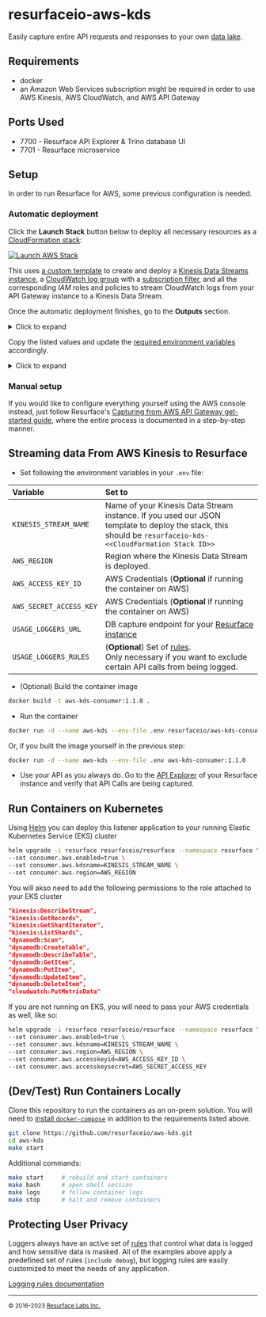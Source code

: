 # resurfaceio-aws-kds
Easily capture entire API requests and responses to your own [data lake](https://resurface.io/).

## Requirements

* docker
* an Amazon Web Services subscription might be required in order to use AWS Kinesis, AWS CloudWatch, and AWS API Gateway

## Ports Used

* 7700 - Resurface API Explorer & Trino database UI
* 7701 - Resurface microservice

## Setup

In order to run Resurface for AWS, some previous configuration is needed.

### Automatic deployment
Click the **Launch Stack** button below to deploy all necessary resources as a [CloudFormation stack](https://docs.aws.amazon.com/AWSCloudFormation/latest/UserGuide/stacks.html):

[![Launch AWS Stack](https://s3.amazonaws.com/cloudformation-examples/cloudformation-launch-stack.png)](https://console.aws.amazon.com/cloudformation/home#/stacks/create/review?stackName=resurface-api-gateway&templateURL=https%3A%2F%2Fresurfacetemplates.s3.us-west-2.amazonaws.com%2Flogger-kinesis-stack.json)

This uses [a custom template](https://github.com/resurfaceio/iac-templates/blob/master/aws/logger-kinesis-stack.json) to create and deploy a [Kinesis Data Streams instance](https://docs.aws.amazon.com/streams/latest/dev/introduction.html), a [CloudWatch log group](https://docs.aws.amazon.com/AmazonCloudWatch/latest/logs/Working-with-log-groups-and-streams.html) with a [subscription filter](https://docs.aws.amazon.com/AmazonCloudWatch/latest/logs/SubscriptionFilters.html), and all the corresponding _IAM_ roles and policies to stream CloudWatch logs from your API Gateway instance to a Kinesis Data Stream.

Once the automatic deployment finishes, go to the **Outputs** section.
<details>
  <summary> Click to expand</summary>
  
  ![image](https://user-images.githubusercontent.com/7117255/172840506-63846434-9395-41e4-9534-b92161486b6b.png)
</details>

Copy the listed values and update the [required environment variables](#logging-from-aws-kinesis) accordingly.
<details>
  <summary>Click to expand</summary>
  
  ![image](https://user-images.githubusercontent.com/7117255/172839889-7c6859c9-ff63-46ab-ac48-768695b4ef00.png)
</details>


### Manual setup

If you would like to configure everything yourself using the AWS console instead, just follow Resurface's [Capturing from AWS API Gateway get-started guide](https://resurface.io/aws-get-started#manual-setup), where the entire process is documented in a step-by-step manner.

<a name="logging-from-aws-kinesis"/>

## Streaming data From AWS Kinesis to Resurface

- Set following the environment variables in your `.env` file:

| Variable | Set to |
|:---------|:-------|
|`KINESIS_STREAM_NAME`|Name of your Kinesis Data Stream instance. If you used our JSON template to deploy the stack, this should be `resurfaceio-kds-<<CloudFormation Stack ID>>`|
|`AWS_REGION`|Region where the Kinesis Data Stream is deployed.|
|`AWS_ACCESS_KEY_ID`|AWS Credentials (**Optional** if running the container on AWS)|
|`AWS_SECRET_ACCESS_KEY`|AWS Credentials (**Optional** if running the container on AWS)|
|`USAGE_LOGGERS_URL`|DB capture endpoint for your [Resurface instance](https://resurface.io/installation)|
|`USAGE_LOGGERS_RULES`|(**Optional**) Set of [rules](#protecting-user-privacy).<br />Only necessary if you want to exclude certain API calls from being logged.|

- (Optional) Build the container image

```bash
docker build -t aws-kds-consumer:1.1.0 .
```

- Run the container

```bash
docker run -d --name aws-kds --env-file .env resurfaceio/aws-kds-consumer:1.1.0
```

Or, if you built the image yourself in the previous step:

```bash
docker run -d --name aws-kds --env-file .env aws-kds-consumer:1.1.0
```

- Use your API as you always do. Go to the [API Explorer](https://resurface.io/docs#api-explorer) of your Resurface instance and verify that API Calls are being captured.

<a name="run-on-eks"/>

## Run Containers on Kubernetes

Using [Helm](https://helm.sh/) you can deploy this listener application to your running Elastic Kubernetes Service (EKS) cluster

```bash
helm upgrade -i resurface resurfaceio/resurface --namespace resurface \
--set consumer.aws.enabled=true \
--set consumer.aws.kdsname=KINESIS_STREAM_NAME \
--set consumer.aws.region=AWS_REGION
```

You will akso need to add the following permissions to the role attached to your EKS cluster

```json
"kinesis:DescribeStream",
"kinesis:GetRecords",
"kinesis:GetShardIterator",
"kinesis:ListShards",
"dynamodb:Scan",
"dynamodb:CreateTable",
"dynamodb:DescribeTable",
"dynamodb:GetItem",
"dynamodb:PutItem",
"dynamodb:UpdateItem",
"dynamodb:DeleteItem",
"cloudwatch:PutMetricData"
```

If you are not running on EKS, you will need to pass your AWS credentials as well, like so:

```bash
helm upgrade -i resurface resurfaceio/resurface --namespace resurface \
--set consumer.aws.enabled=true \
--set consumer.aws.kdsname=KINESIS_STREAM_NAME \
--set consumer.aws.region=AWS_REGION \
--set consumer.aws.accesskeyid=AWS_ACCESS_KEY_ID \
--set consumer.aws.accesskeysecret=AWS_SECRET_ACCESS_KEY
```

<a name="run-locally"/>

## (Dev/Test) Run Containers Locally

Clone this repository to run the containers as an on-prem solution.
You will need to [install `docker-compose`](https://docs.docker.com/compose/install/) in addition to the requirements listed above.

```bash
git clone https://github.com/resurfaceio/aws-kds.git
cd aws-kds
make start
```

Additional commands:

```bash
make start     # rebuild and start containers
make bash      # open shell session
make logs      # follow container logs
make stop      # halt and remove containers
```

<!--a name="run-on-aws"/>

## (Dev/Test) Run Containers as AWS ECS/Fargate instances

Click down below to deploy both containers as EC2 Instances and run them as a cloud-based solution

[![Launch AWS Stack](https://s3.amazonaws.com/cloudformation-examples/cloudformation-launch-stack.png)]()

<a name="privacy"/-->

## Protecting User Privacy

Loggers always have an active set of <a href="https://resurface.io/rules.html">rules</a> that control what data is logged
and how sensitive data is masked. All of the examples above apply a predefined set of rules (`include debug`),
but logging rules are easily customized to meet the needs of any application.

<a href="https://resurface.io/rules.html">Logging rules documentation</a>

---
<small>&copy; 2016-2023 <a href="https://resurface.io">Resurface Labs Inc.</a></small>
